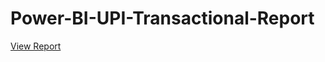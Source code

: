 # Power-BI-UPI-Transactional-Report

<a href="https://github.com/irfansheikh97/Power-BI-UPI-Transactional-Report/blob/main/UPI%20Reports.pdf"> View Report </a>
